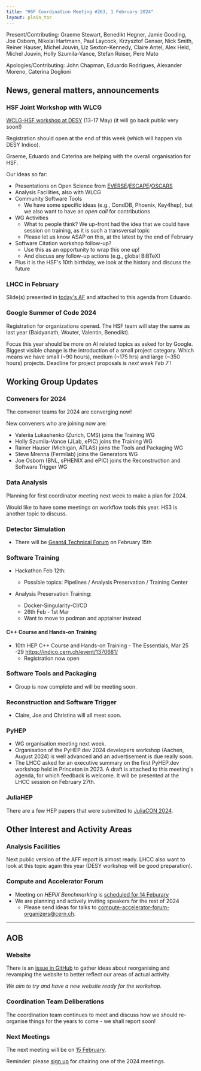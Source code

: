 ```yaml
---
title: "HSF Coordination Meeting #263, 1 February 2024"
layout: plain_toc
---
```


Present/Contributing: Graeme Stewart, Benedikt Hegner, Jamie Gooding, Joe Osborn, Nikolai Hartmann, Paul Laycock, Krzysztof Genser, Nick Smith, Reiner Hauser, Michel Jouvin, Liz Sexton-Kennedy, Claire Antel, Alex Held, Michel Jouvin, Holly Szumila-Vance, Stefan Roiser, Pere Mato

Apologies/Contributing: John Chapman, Eduardo Rodrigues, Alexander Moreno, Caterina Doglioni

## News, general matters, announcements

### HSF Joint Workshop with WLCG

[WCLG-HSF workshop at DESY](https://indico.cern.ch/e/wlcg-hsf-2024) (13-17 May) (it will go back public very soon!)

Registration should open at the end of this week (which will happen via DESY Indico).

Graeme, Eduardo and Caterina are helping with the overall organisation for HSF.

Our ideas so far:

- Presentations on Open Science from [EVERSE](https://everse.software)/[ESCAPE](https://projectescape.eu)/[OSCARS](https://oscars-project.eu)
- Analysis Facilities, also with WLCG
- Community Software Tools
    - We have some specific ideas (e.g., CondDB, Phoenix, Key4hep), but we also want to have an *open call* for contributions
- WG Activities
    - What to people think? We up-front had the idea that we could have session on training, as it is such a transversal topic
    - Please let us know ASAP on this, at the latest by the end of February
- Software Citation workshop follow-up?
    - Use this as an opportunity to wrap this one up!
    - And discuss any follow-up actions (e.g., global BiBTeX)
- Plus it is the HSF's 10th birthday, we look at the history and discuss the future

### LHCC in February

Slide(s) presented in [today's AF](https://indico.cern.ch/event/1354953/) and attached to this agenda from Eduardo.

### Google Summer of Code 2024

Registration for organizations opened. The HSF team will stay the same as last year (Baidyanath, Wouter, Valentin, Benedikt).

Focus this year should be more on AI related topics as asked for by Google. Biggest visible change is the introduction of a small project category. Which means we have small (~90 hours), medium (~175 hrs) and large (~350 hours) projects. Deadline for project proposals is *next week Feb 7* !

## Working Group Updates

### Conveners for 2024

The convener teams for 2024 are converging now!

New conveners who are joining now are:

- Valeriia Lukashenko (Zurich, CMS) joins the Training WG
- Holly Szumila-Vance (JLab, ePIC) joins the Training WG
- Rainer Hauser (Michigan, ATLAS) joins the Tools and Packaging WG
- Steve Mrenna (Fermilab) joins the Generators WG
- Joe Osborn (BNL, sPHENIX and ePIC) joins the Reconstruction and Software Trigger WG

### Data Analysis

Planning for first coordinator meeting next week to make a plan for 2024.

Would like to have some meetings on workflow tools this year. HS3 is another topic to discuss.

### Detector Simulation

- There will be [Geant4 Technical Forum](https://indico.cern.ch/event/1366947/) on February 15th

### Software Training

- Hackathon Feb 12th:
    - Possible topics: Pipelines / Analysis Preservation / Training Center

- Analysis Preservation Training:
    - Docker-Singularity-CI/CD
    - 26th Feb - 1st Mar
    - Want to move to podman and apptainer instead

#### C++ Course and Hands-on Training

- 10th HEP C++ Course and Hands-on Training - The Essentials, Mar 25 -29 <https://indico.cern.ch/event/1370681/>
    - Registration now open

### Software Tools and Packaging

- Group is now complete and will be meeting soon.

### Reconstruction and Software Trigger

- Claire, Joe and Christina will all meet soon.

### PyHEP

- WG organisation meeting next week.
- Organisation of the PyHEP.dev 2024 developers workshop (Aachen, August 2024) is well advanced and an advertisement is due really soon.
- The LHCC asked for an executive summary on the first PyHEP.dev workshop held in Princeton in 2023. A draft is attached to this meeting's agenda, for which feedback is welcome. It will be presented at the LHCC session on February 27th.

### JuliaHEP

There are a few HEP papers that were submitted to [JuliaCON 2024](https://juliacon.org/2024/).

## Other Interest and Activity Areas

### Analysis Facilities

Next public version of the AFF report is almost ready. LHCC also want to look at this topic again this year (DESY workshop will be good preparation).

### Compute and Accelerator Forum

- Meeting on *HEPiX Benchmarking* is [scheduled for 14 Feburary](https://indico.cern.ch/event/1329686/)
- We are planning and actively inviting speakers for the rest of 2024
    - Please send ideas for talks to [compute-accelerator-forum-organizers@cern.ch](mailto:compute-accelerator-forum-organizers@cern.ch).

---

## AOB

### Website

There is an [issue in GitHub](https://github.com/HSF/hsf.github.io/issues/1411) to gather ideas about reorganising and revamping the website to better reflect our areas of actual activity.

*We aim to try and have a new website ready for the workshop.*

### Coordination Team Deliberations

The coordination team continues to meet and discuss how we should re-organise things for the years to come - we shall report soon!

### Next Meetings

The next meeting will be on [15 February](https://indico.cern.ch/event/1355741/).

Reminder: please [sign up](https://docs.google.com/spreadsheets/d/1Z1Z4payCpieOLiVFcC6y9j-KCj71u6xX232LHUgIHfI/edit) for chairing one of the 2024 meetings.
